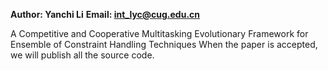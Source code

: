 **Author: Yanchi Li**
**Email: int_lyc@cug.edu.cn**

A Competitive and Cooperative Multitasking Evolutionary Framework for Ensemble of Constraint Handling Techniques
When the paper is accepted, we will publish all the source code.

